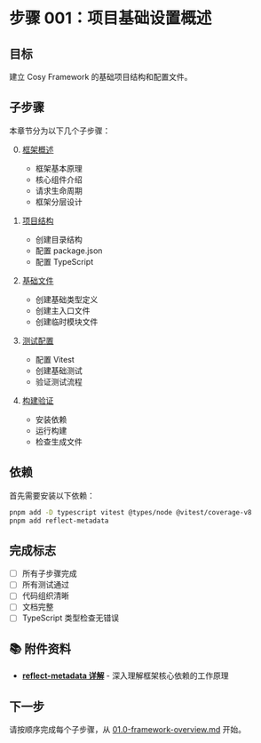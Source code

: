 # 步骤 001：项目基础设置概述

## 目标
建立 Cosy Framework 的基础项目结构和配置文件。

## 子步骤
本章节分为以下几个子步骤：

0. [框架概述](./01.0-framework-overview.md)
   - 框架基本原理
   - 核心组件介绍
   - 请求生命周期
   - 框架分层设计

1. [项目结构](./01.1-project-structure.md)
   - 创建目录结构
   - 配置 package.json
   - 配置 TypeScript

2. [基础文件](./01.2-base-files.md)
   - 创建基础类型定义
   - 创建主入口文件
   - 创建临时模块文件

3. [测试配置](./01.3-testing-setup.md)
   - 配置 Vitest
   - 创建基础测试
   - 验证测试流程

4. [构建验证](./01.4-build-verification.md)
   - 安装依赖
   - 运行构建
   - 检查生成文件

## 依赖
首先需要安装以下依赖：

```bash
pnpm add -D typescript vitest @types/node @vitest/coverage-v8
pnpm add reflect-metadata
```

## 完成标志
- [ ] 所有子步骤完成
- [ ] 所有测试通过
- [ ] 代码组织清晰
- [ ] 文档完整
- [ ] TypeScript 类型检查无错误

## 📚 附件资料
- **[reflect-metadata 详解](./01.5-reflect-metadata.md)** - 深入理解框架核心依赖的工作原理

## 下一步
请按顺序完成每个子步骤，从 [01.0-framework-overview.md](./01.0-framework-overview.md) 开始。 
